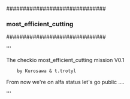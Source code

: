 ##############################
### most_efficient_cutting ###
##############################

'''

The checkio most_efficient_cutting mission V0.1

        by Kurosawa & t.trotyl

From now we're on alfa status let's go public ....

'''
